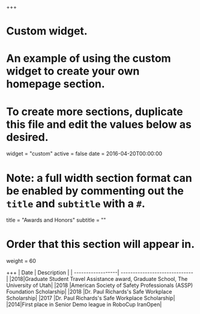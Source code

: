 +++
# Custom widget.
# An example of using the custom widget to create your own homepage section.
# To create more sections, duplicate this file and edit the values below as desired.
widget = "custom"
active = false
date = 2016-04-20T00:00:00

# Note: a full width section format can be enabled by commenting out the `title` and `subtitle` with a `#`.
title = "Awards and Honors"
subtitle = ""

# Order that this section will appear in.
weight = 60

+++
| Date           | Description                    |
| ------------------| ------------------------------ |
|2018|Graduate Student Travel Assistance award, Graduate School, The University of Utah|
|2018 |American Society of Safety Professionals (ASSP) Foundation Scholarship|
|2018 |Dr. Paul Richards's Safe Workplace Scholarship|
|2017 |Dr. Paul Richards's Safe Workplace Scholarship|
|2014|First place in Senior Demo league in RoboCup IranOpen|
